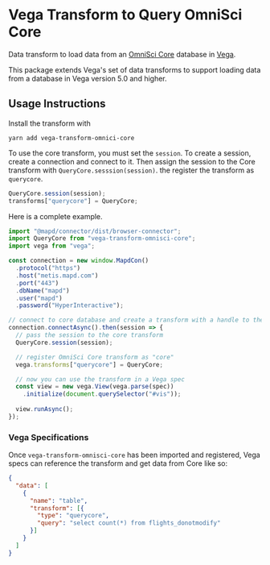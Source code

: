 # Vega Transform to Query OmniSci Core

Data transform to load data from an [OmniSci Core](https://www.omnisci.com/platform/core/) database in [Vega](https://vega.github.io/vega/).

This package extends Vega's set of data transforms to support loading data from a database in Vega version 5.0 and higher. 

## Usage Instructions

Install the transform with

```
yarn add vega-transform-omnici-core
```

To use the core transform, you must set the `session`. To create a session, create a connection and connect to it. Then assign the session to the Core transform with `QueryCore.sesssion(session)`. the register the transform as `querycore`.

```js
QueryCore.session(session);
transforms["querycore"] = QueryCore;
```

Here is a complete example.

```js
import "@mapd/connector/dist/browser-connector";
import QueryCore from "vega-transform-omnisci-core";
import vega from "vega";

const connection = new window.MapdCon()
  .protocol("https")
  .host("metis.mapd.com")
  .port("443")
  .dbName("mapd")
  .user("mapd")
  .password("HyperInteractive");

// connect to core database and create a transform with a handle to the session
connection.connectAsync().then(session => {
  // pass the session to the core transform
  QueryCore.session(session);

  // register OmniSci Core transform as "core"
  vega.transforms["querycore"] = QueryCore;

  // now you can use the transform in a Vega spec
  const view = new vega.View(vega.parse(spec))
    .initialize(document.querySelector("#vis"));
  
  view.runAsync();
});
```

### Vega Specifications

Once `vega-transform-omnisci-core` has been imported and registered, Vega specs can reference the transform and get data from Core like so:

```json
{
  "data": [
    {
      "name": "table",
      "transform": [{
        "type": "querycore",
        "query": "select count(*) from flights_donotmodify"
      }]
    }
  ]
}
```
